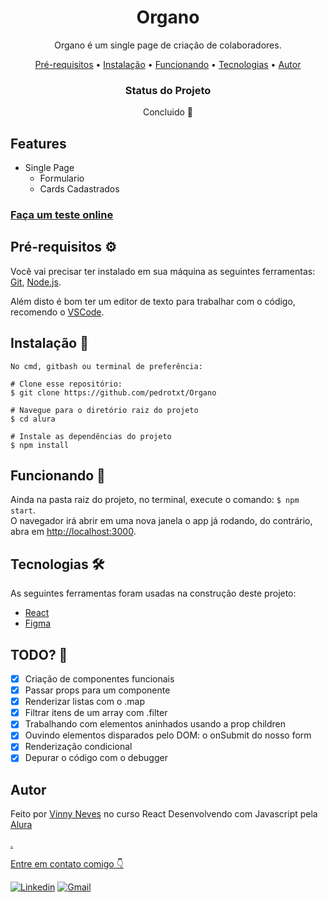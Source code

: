 <h1 align='center'>Organo</h1> 
<p align='center'>  
Organo é um single page de criação de colaboradores. 

<p align="center">
 <a href="#requisitos">Pré-requisitos</a> •
 <a href="#instalacao">Instalação</a> •
 <a href="#funcionando">Funcionando</a> •
 <a href="#tecnologias">Tecnologias</a> •   
 <a href="#autor">Autor</a> 
</p>

<div align='center'>
	<h3>Status do Projeto</h3>
	<p> Concluido 🌟</p>
</div>

<h2> Features</h2>

- Single Page
  - Formulario
  - Cards Cadastrados

<a href='https://organo-theta-tan.vercel.app/'> <h3> Faça um teste online</h3> </a>

</div>


<h2 id='requisitos'> Pré-requisitos ⚙</h2>

Você vai precisar ter instalado em sua máquina as seguintes ferramentas:
[Git](https://git-scm.com), [Node.js](https://nodejs.org/en/).

Além disto é bom ter um editor de texto para trabalhar com o código, recomendo o [VSCode](https://code.visualstudio.com/).

<h2 id='instalacao'> Instalação 🔧</h2>

``` 
No cmd, gitbash ou terminal de preferência: 

# Clone esse repositório:
$ git clone https://github.com/pedrotxt/Organo

# Navegue para o diretório raiz do projeto
$ cd alura

# Instale as dependências do projeto
$ npm install
```

<h2 id='funcionando'> Funcionando 💨 </h2>

Ainda na pasta raiz do projeto, no terminal, execute o comando: ``` $ npm start ```.<br/>
O navegador irá abrir em uma nova janela o app já rodando, do contrário, abra em [http://localhost:3000](http://localhost:3000).

</p>

<h2 id='tecnologias'> Tecnologias 🛠 </h2>

As seguintes ferramentas foram usadas na construção deste projeto:

- [React](https://pt-br.reactjs.org/)
- [Figma](https://www.figma.com/ui-design-tool/)

<h2> TODO? 📝 </h2>

- [x] Criação de componentes funcionais
- [x] Passar props para um componente
- [x] Renderizar listas com o .map
- [x] Filtrar itens de um array com .filter
- [x] Trabalhando com elementos aninhados usando a prop children
- [x] Ouvindo elementos disparados pelo DOM: o onSubmit do nosso form
- [x] Renderização condicional
- [x] Depurar o código com o debugger

<h2 id='autor'> Autor </h2>

<p>Feito por <a href='https://www.instagram.com/vinicios_neves/'>Vinny Neves</a> no curso React Desenvolvendo com Javascript pela <a href='https://www.alura.com.br/'> Alura</p> .<br/>
<p>Entre em contato comigo 👇

[![Linkedin](https://img.shields.io/badge/LinkedIn-0077B5?style=for-the-badge&logo=linkedin&logoColor=white)](https://www.linkedin.com/in/pedro-henrique-p/)
[![Gmail](https://img.shields.io/badge/Gmail-D14836?style=for-the-badge&logo=gmail&logoColor=white)](mailto:pehhp2021@gmail.com)
</p>
